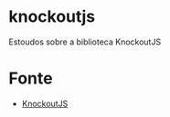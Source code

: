 # knockoutjs
Estoudos sobre a biblioteca KnockoutJS

# Fonte
 * [KnockoutJS](http://knockoutjs.com)
